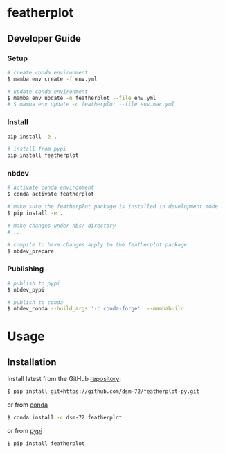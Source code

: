 # featherplot

<!-- WARNING: THIS FILE WAS AUTOGENERATED! DO NOT EDIT! -->

## Developer Guide

### Setup

``` sh
# create conda environment
$ mamba env create -f env.yml

# update conda environment
$ mamba env update -n featherplot --file env.yml
# $ mamba env update -n featherplot --file env.mac.yml
```

### Install

``` sh
pip install -e .

# install from pypi
pip install featherplot
```

### nbdev

``` sh
# activate conda environment
$ conda activate featherplot

# make sure the featherplot package is installed in development mode
$ pip install -e .

# make changes under nbs/ directory
# ...

# compile to have changes apply to the featherplot package
$ nbdev_prepare
```

### Publishing

``` sh
# publish to pypi
$ nbdev_pypi

# publish to conda
$ nbdev_conda --build_args '-c conda-forge'  --mambabuild
```

# Usage

## Installation

Install latest from the GitHub
[repository](https://github.com/dsm-72/featherplot-py):

``` sh
$ pip install git+https://github.com/dsm-72/featherplot-py.git
```

or from [conda](https://anaconda.org/dsm-72/featherplot)

``` sh
$ conda install -c dsm-72 featherplot
```

or from [pypi](https://pypi.org/project/featherplot/)

``` sh
$ pip install featherplot
```
